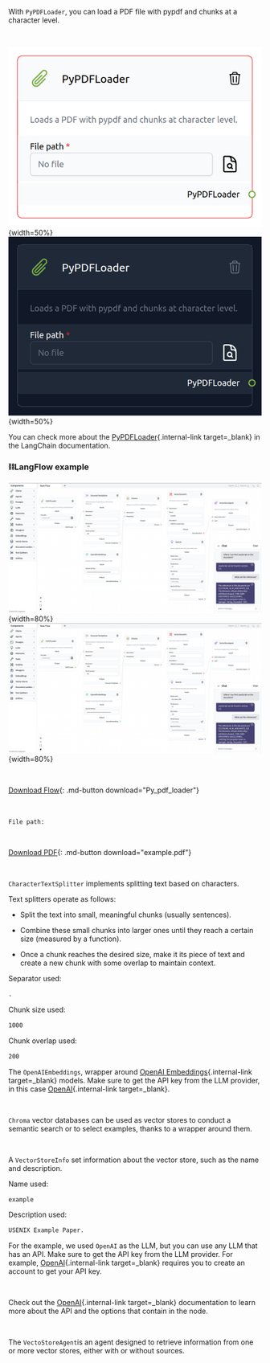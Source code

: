 With `PyPDFLoader`, you can load a PDF file with pypdf and chunks at a character level.

<br>

![Description](img/single_node/pypdf.png#only-light){width=50%}
![Description](img/single_node/pypdf2.png#only-dark){width=50%}

You can check more about the [PyPDFLoader](https://python.langchain.com/en/latest/modules/indexes/document_loaders/examples/pdf.html?highlight=PDF){.internal-link target=\_blank} in the LangChain documentation.

### ⛓️LangFlow example

![Description](img/py-pdf-loader.png#only-dark){width=80%}
![Description](img/py-pdf-loader.png#only-light){width=80%}

<br>

[Download Flow](data/Py_pdf_loader.json){: .md-button download="Py_pdf_loader"}

<br>

`File path:`

<br>

[Download PDF](data/example.pdf){: .md-button download="example.pdf"}

<br>

`CharacterTextSplitter` implements splitting text based on characters.

Text splitters operate as follows:

- Split the text into small, meaningful chunks (usually sentences).

- Combine these small chunks into larger ones until they reach a certain size (measured by a function).

- Once a chunk reaches the desired size, make it its piece of text and create a new chunk with some overlap to maintain context.

Separator used:

```txt
.
```

Chunk size used:

```txt
1000
```

Chunk overlap used:

```txt
200
```

The `OpenAIEmbeddings`, wrapper around [OpenAI Embeddings](https://platform.openai.com/docs/guides/embeddings/what-are-embeddings){.internal-link target=\_blank} models. Make sure to get the API key from the LLM provider, in this case [OpenAI](https://platform.openai.com/){.internal-link target=\_blank}.

<br>

`Chroma` vector databases can be used as vector stores to conduct a semantic search or to select examples, thanks to a wrapper around them.

<br>

A `VectorStoreInfo` set information about the vector store, such as the name and description.

Name used:

```txt
example
```

Description used:

```txt
USENIX Example Paper.
```

For the example, we used `OpenAI` as the LLM, but you can use any LLM that has an API. Make sure to get the API key from the LLM provider. For example, [OpenAI](https://platform.openai.com/){.internal-link target=\_blank} requires you to create an account to get your API key.

<br>

Check out the [OpenAI](https://platform.openai.com/docs/introduction/overview){.internal-link target=\_blank} documentation to learn more about the API and the options that contain in the node.

<br>

The `VectoStoreAgent`is an agent designed to retrieve information from one or more vector stores, either with or without sources.
